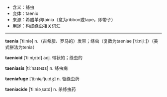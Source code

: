 - <span class="definition">含义：绦虫</span>
- <span class="definition">变体：taenio</span>
- <span class="definition">来源：希腊单词tainia（意为ribbon或tape，即带子）</span>
- <span class="definition">用途：构成绦虫相关词汇</span>

---

<span class="vocabulary">**taenia**</span> [ˈtiːniə] n.（古希腊、罗马的）发带；绦虫（复数为taeniae [ˈtiːniˌi:]）（美式拼法为tenia）

<span class="vocabulary">**taenioid**</span> [ˈtiːniˌɔɪd] adj. 带状的；绦虫的

<span class="vocabulary">**taeniasis**</span> [tiːˈnaɪəsɪs] n. 绦虫病

<span class="vocabulary">**taeniafuge**</span> [ˈtiːniəˌfjuːdʒ] n. 驱绦虫药

<span class="vocabulary">**taeniacide**</span> [ˈtiːniəˌsaɪd] n. 杀绦虫药

